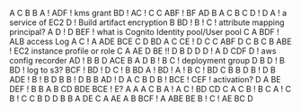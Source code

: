 A
C
B
B
A !
ADF ! kms grant
BD !
AC !
C
C
ABF ! BF
AD
B
A
C
B
C
D !
D
A ! a service of EC2
D ! Build artifact encryption
B
BD !
B !
C ! attribute mapping  principal?
A 
D !
D
BEF ! what is Cognito Identity pool/User pool
C
A
BDF ! ALB access Log
A
C !
A
ADE
BCE
C
D
BD
A
C
CE !
D
C
C
ABF
D
C
B
C
B
ABE ! EC2 instance profile or role
C
A
AE
D
BE !!
D
B
D
D
D ! A
D
CDF
D ! aws config recorder
AD !
B
B
D
ACE
B
A 
D
B !
B
C ! deployment group
D
B
D ! B
BD ! log to s3?
BCF !
BD !
D
C !
B
BD
A !
BD !
A !
B
C !
BD
C
B
B
D
B !
D 
B
ADE !
B !
B
D
B
B !
D
B
B
AD !
D
A
C
B
D
B !
BCE !
CEF ! activation?
D
A
BE
DEF !
B
B
A
B
CD
BDE
BCE ! E?
A
A
A
C
B
A !
A
C !
BD
CD
C
A
C
B !
B
C
A !
C
B !
C
C
B
D
D
B
B
A
DE
C
A
AE
A
B
BCF !
A
ABE
BE
B !
C !
AE
BC
D

